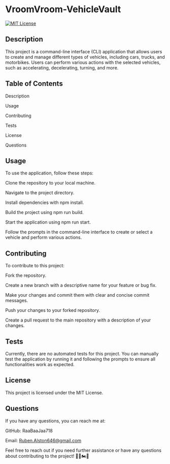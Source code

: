 # VroomVroom-VehicleVault

[![MIT License](https://img.shields.io/badge/License-MIT-yellow.svg)](./LICENSE)

## Description

This project is a command-line interface (CLI) application that allows users to create and manage different types of vehicles, including cars, trucks, and motorbikes. Users can perform various actions with the selected vehicles, such as accelerating, decelerating, turning, and more.

## Table of Contents

Description

Usage

Contributing

Tests

License

Questions

## Usage

To use the application, follow these steps:

Clone the repository to your local machine.

Navigate to the project directory.

Install dependencies with npm install.

Build the project using npm run build.

Start the application using npm run start.

Follow the prompts in the command-line interface to create or select a vehicle and perform various actions.

## Contributing

To contribute to this project:

Fork the repository.

Create a new branch with a descriptive name for your feature or bug fix.

Make your changes and commit them with clear and concise commit messages.

Push your changes to your forked repository.

Create a pull request to the main repository with a description of your changes.

## Tests

Currently, there are no automated tests for this project. You can manually test the application by running it and following the prompts to ensure all functionalities work as expected.

## License

This project is licensed under the MIT License.

## Questions

If you have any questions, you can reach me at:

GitHub: RaaBaaJaa718

Email: Ruben.Alston646@gmail.com

Feel free to reach out if you need further assistance or have any questions about contributing to the project! 🚗🚚🏍️💨
